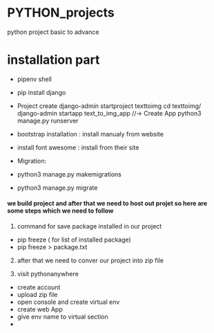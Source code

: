 # PYTHON_projects
python project basic to advance

# installation part

- pipenv shell

- pip install django

- Project create
	django-admin startproject texttoimg
	cd texttoimg/
	django-admin startapp text_to_img_app //-> Create App
	python3 manage.py runserver

- bootstrap installation : install manualy from website

- install font awesome : install from their site

- Migration:
- python3 manage.py makemigrations
- python3 manage.py migrate

#### we build project and after that we need to host out projet so here are some steps which we need to follow

1. command for save package installed in our project
- pip freeze ( for list of installed package)
- pip freeze > package.txt

2. after that we need to conver our project into zip file

3. visit pythonanywhere
- create account
- upload zip file
- open console and create virtual env
- create web App
- give env name to virtual section
- 